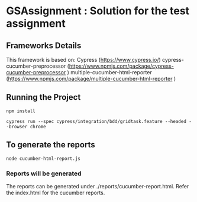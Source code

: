 # GSAssignment : Solution for the test assignment

## Frameworks Details 
This framework is based on:
Cypress (https://www.cypress.io/)
cypress-cucumber-preprocessor (https://www.npmjs.com/package/cypress-cucumber-preprocessor  )
multiple-cucumber-html-reporter (https://www.npmjs.com/package/multiple-cucumber-html-reporter )

## Running the Project

```npm install```

```cypress run --spec cypress/integration/bdd/gridtask.feature --headed --browser chrome```

## To generate the reports

```node cucumber-html-report.js ```

### Reports will be generated 
The reports can be generated under ./reports/cucumber-report.html. Refer the index.html for the cucumber reports.

